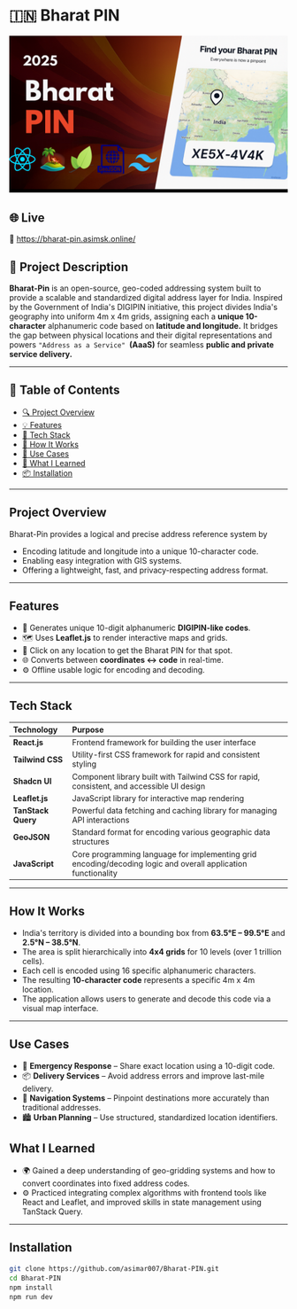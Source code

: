 # 🇮🇳 Bharat PIN

![Thumbnail](https://github.com/asimar007/Cross-Region-Migration-of-AWS-EBS-Volumes/blob/main/Screenshot/Bharat%20PIN.png?raw=true)

## 🌐 Live

🔗 https://bharat-pin.asimsk.online/

## 📌 Project Description

**Bharat-Pin** is an open-source, geo-coded addressing system built to provide a scalable and standardized digital address layer for India. Inspired by the Government of India's DIGIPIN initiative, this project divides India's geography into uniform 4m x 4m grids, assigning each a **unique 10-character** alphanumeric code based on **latitude and longitude.** It bridges the gap between physical locations and their digital representations and powers `"Address as a Service" `**(AaaS)** for seamless **public and private service delivery.**

---

## 🧭 Table of Contents

- [🔍 Project Overview](#project-overview)
- [💡 Features](#features)
- [🧱 Tech Stack](#tech-stack)
- [🔧 How It Works](#how-it-works)
- [🚀 Use Cases](#use-cases)
- [📘 What I Learned](#what-i-learned)
- [📦 Installation](#installation)

---

## Project Overview

Bharat-Pin provides a logical and precise address reference system by

- Encoding latitude and longitude into a unique 10-character code.
- Enabling easy integration with GIS systems.
- Offering a lightweight, fast, and privacy-respecting address format.

---

## Features

- 🔢 Generates unique 10-digit alphanumeric **DIGIPIN-like codes**.
- 🗺️ Uses **Leaflet.js** to render interactive maps and grids.
- 📍 Click on any location to get the Bharat PIN for that spot.
- 🌐 Converts between **coordinates ↔ code** in real-time.
- ⚙️ Offline usable logic for encoding and decoding.

---

## Tech Stack

| Technology         | Purpose                                                                                                       |
| :----------------- | :------------------------------------------------------------------------------------------------------------ |
| **React.js**       | Frontend framework for building the user interface                                                            |
| **Tailwind CSS**   | Utility-first CSS framework for rapid and consistent styling                                                  |
| **Shadcn UI**      | Component library built with Tailwind CSS for rapid, consistent, and accessible UI design                     |
| **Leaflet.js**     | JavaScript library for interactive map rendering                                                              |
| **TanStack Query** | Powerful data fetching and caching library for managing API interactions                                      |
| **GeoJSON**        | Standard format for encoding various geographic data structures                                               |
| **JavaScript**     | Core programming language for implementing grid encoding/decoding logic and overall application functionality |

---

## How It Works

- India's territory is divided into a bounding box from **63.5°E – 99.5°E** and **2.5°N – 38.5°N**.
- The area is split hierarchically into **4x4 grids** for 10 levels (over 1 trillion cells).
- Each cell is encoded using 16 specific alphanumeric characters.
- The resulting **10-character code** represents a specific 4m x 4m location.
- The application allows users to generate and decode this code via a visual map interface.

---

## Use Cases

- 🏥 **Emergency Response** – Share exact location using a 10-digit code.
- 📦 **Delivery Services** – Avoid address errors and improve last-mile delivery.
- 🧭 **Navigation Systems** – Pinpoint destinations more accurately than traditional addresses.
- 🏙️ **Urban Planning** – Use structured, standardized location identifiers.

## What I Learned

- 🌍 Gained a deep understanding of geo-gridding systems and how to convert coordinates into fixed address codes.
- ⚙️ Practiced integrating complex algorithms with frontend tools like React and Leaflet, and improved skills in state management using TanStack Query.

---

## Installation

```bash
git clone https://github.com/asimar007/Bharat-PIN.git
cd Bharat-PIN
npm install
npm run dev
```
